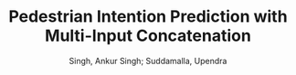 ---
paperId: 55
author: Singh, Ankur Singh; Suddamalla, Upendra 
title: Pedestrian Intention Prediction with Multi-Input Concatenation
pdf: 55_CameraReady_55.pdf
poster: 55_poster_55.png
type: Poster
topic: Action Recognition
category: Extended Abstract
link: --
conference: cvpr
year: 2021
tags: cvpr-2021-ea
---